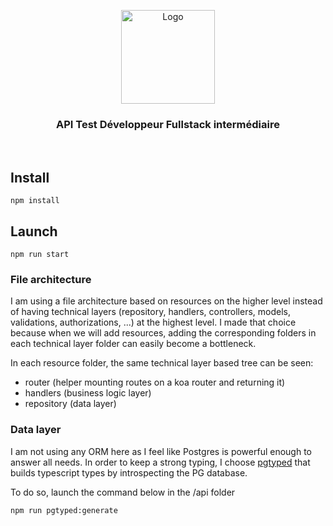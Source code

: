 <p align="center">
  <a href="https://github.com/Maplr-Community/nodejs-test-hockey-game">
    <img src="https://maplr.co/wp-content/uploads/2019/12/Fichier-23@3x.png" alt="Logo" height="150">
  </a>
  <h3 align='center'>API Test Développeur Fullstack intermédiaire</h3>  
  <br />
</p>

## Install

`npm install`

## Launch

`npm run start`

### File architecture

I am using a file architecture based on resources on the higher level instead of having technical layers (repository, handlers, controllers, models, validations, authorizations, ...) at the highest level. I made that choice because when we will add resources, adding the corresponding folders in each technical layer folder can easily become a bottleneck.

In each resource folder, the same technical layer based tree can be seen:

- router (helper mounting routes on a koa router and returning it)
- handlers (business logic layer)
- repository (data layer)

### Data layer

I am not using any ORM here as I feel like Postgres is powerful enough to answer all needs. In order to keep a strong typing, I choose [pgtyped](https://pgtyped.vercel.app/docs/sql-file-intro) that builds typescript types by introspecting the PG database.

To do so, launch the command below in the /api folder

`npm run pgtyped:generate`
